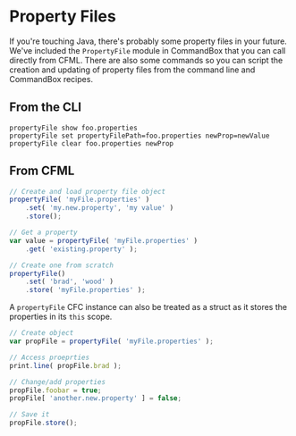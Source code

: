 # Property Files

If you're touching Java, there's probably some property files in your future. We've included the `PropertyFile` module in CommandBox that you can call directly from CFML. There are also some commands so you can script the creation and updating of property files from the command line and CommandBox recipes.

## From the CLI

```text
propertyFile show foo.properties
propertyFile set propertyFilePath=foo.properties newProp=newValue
propertyFile clear foo.properties newProp
```

## From CFML

```javascript
// Create and load property file object
propertyFile( 'myFile.properties' )
    .set( 'my.new.property', 'my value' )
    .store();

// Get a property
var value = propertyFile( 'myFile.properties' )
    .get( 'existing.property' );

// Create one from scratch
propertyFile()
    .set( 'brad', 'wood' )
    .store( 'myFile.properties' );
```

A `propertyFile` CFC instance can also be treated as a struct as it stores the properties in its `this` scope.

```javascript
// Create object
var propFile = propertyFile( 'myFile.properties' );

// Access proeprties
print.line( propFile.brad );

// Change/add properties
propFile.foobar = true;
propFile[ 'another.new.property' ] = false;

// Save it
propFile.store();
```

